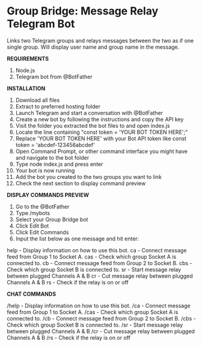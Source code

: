 # Group Bridge: Message Relay Telegram Bot
Links two Telegram groups and relays messages between the two as if one single group. Will display user name and group name in the message.

**REQUIREMENTS**
1) Node.js
2) Telegram bot from @BotFather

**INSTALLATION**
1) Download all files
2) Extract to preferred hosting folder
3) Launch Telegram and start a conversation with @BotFather
4) Create a new bot by following the instructions and copy the API key
5) Visit the folder you extracted the bot files to and open index.js
6) Locate the line containing "const token = 'YOUR BOT TOKEN HERE';"
7) Replace 'YOUR BOT TOKEN HERE' with your Bot API token like const token = 'abcdef-123456abcdef'
8) Open Command Prompt, or other command interface you might have and navigate to the bot folder
9) Type node index.js and press enter
10) Your bot is now running
11) Add the bot you created to the two groups you want to link
12) Check the next section to display command preview

**DISPLAY COMMANDS PREVIEW**
1) Go to the @BotFather
2) Type /mybots
3) Select your Group Bridge bot
4) Click Edit Bot
5) Click Edit Commands
6) Input the list below as one message and hit enter:

help - Display information on how to use this bot.
ca - Connect message feed from Group 1 to Socket A.
cas - Check which group Socket A is connected to.
cb - Connect message feed from Group 2 to Socket B.
cbs - Check which group Socket B is connected to.
sr - Start message relay between plugged Channels A & B
cr - Cut message relay between plugged Channels A & B
rs - Check if the relay is on or off

**CHAT COMMANDS**

/help - Display information on how to use this bot.
/ca - Connect message feed from Group 1 to Socket A.
/cas - Check which group Socket A is connected to.
/cb - Connect message feed from Group 2 to Socket B.
/cbs - Check which group Socket B is connected to.
/sr - Start message relay between plugged Channels A & B
/cr - Cut message relay between plugged Channels A & B
/rs - Check if the relay is on or off

